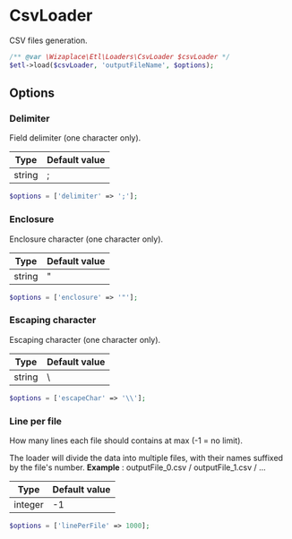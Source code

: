 # CsvLoader

CSV files generation.

```php
/** @var \Wizaplace\Etl\Loaders\CsvLoader $csvLoader */
$etl->load($csvLoader, 'outputFileName', $options);
```


## Options

### Delimiter
Field delimiter (one character only).

| Type | Default value |
|----- | ------------- |
| string | ; |

```php
$options = ['delimiter' => ';'];
```

### Enclosure
Enclosure character (one character only).

| Type | Default value |
|----- | ------------- |
| string | " |

```php
$options = ['enclosure' => '"'];
```

### Escaping character
Escaping character (one character only).

| Type | Default value |
|----- | ------------- |
| string | \\ |

```php
$options = ['escapeChar' => '\\'];
```

### Line per file
How many lines each file should contains at max (-1 = no limit).

The loader will divide the data into multiple files, with their names
suffixed by the file's number.
<b>Example</b> : outputFile_0.csv / outputFile_1.csv / ...

| Type | Default value |
|----- | ------------- |
| integer | -1 |

```php
$options = ['linePerFile' => 1000];
```

